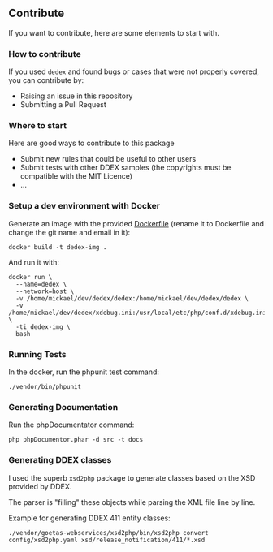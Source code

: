 ## Contribute

If you want to contribute, here are some elements to start with.

### How to contribute

If you used `dedex` and found bugs or cases that were not properly covered, you can contribute by:

- Raising an issue in this repository
- Submitting a Pull Request

### Where to start

Here are good ways to contribute to this package

- Submit new rules that could be useful to other users
- Submit tests with other DDEX samples (the copyrights must be compatible with the MIT Licence)
- ...

### Setup a dev environment with Docker

Generate an image with the provided [Dockerfile](Dockerfile.dist) (rename it to Dockerfile and change the git name and email in it): 

```
docker build -t dedex-img .
```

And run it with:
```
docker run \
  --name=dedex \
  --network=host \
  -v /home/mickael/dev/dedex/dedex:/home/mickael/dev/dedex/dedex \
  -v /home/mickael/dev/dedex/xdebug.ini:/usr/local/etc/php/conf.d/xdebug.ini \
  -ti dedex-img \
  bash
```

### Running Tests

In the docker, run the phpunit test command:

```
./vendor/bin/phpunit
```

### Generating Documentation

Run the phpDocumentator command:

```
php phpDocumentor.phar -d src -t docs
```

### Generating DDEX classes

I used the superb `xsd2php` package to generate classes based on the XSD provided by DDEX.

The parser is "filling" these objects while parsing the XML file line by line.

Example for generating DDEX 411 entity classes:

```
./vendor/goetas-webservices/xsd2php/bin/xsd2php convert config/xsd2php.yaml xsd/release_notification/411/*.xsd
```
